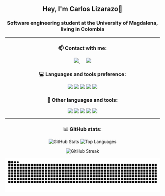 <h2 align="center">Hey, I'm Carlos Lizarazo👋</h2>

<h3 align="center">Software engineering student at the University of Magdalena, living in Colombia</h3>

---

<h3 align="center">📫 Contact with me:</h3>

<p align="center">
  <a href="https://x.com/cxrlos_lzr">
     <img src="https://img.shields.io/badge/X-%23333333?style=for-the-badge&logo=x&logoColor=white" />
  </a>&nbsp;&nbsp;&nbsp;&nbsp;
  <a href="mailto:carlosandr3zlizarazoromero@gmail.com">
    <img src="https://img.shields.io/badge/Gmail-%23333333?style=for-the-badge&logo=gmail&logoColor=white" />
  </a>
</p>

<h3 align="center">💻 Languages and tools preference:</h3>

<p align="center">
  <img src="https://cdn.jsdelivr.net/gh/devicons/devicon/icons/java/java-original.svg" width="40"/>
  <img src="https://cdn.jsdelivr.net/gh/devicons/devicon/icons/javascript/javascript-original.svg" width="40"/>
  <img src="https://cdn.jsdelivr.net/gh/devicons/devicon/icons/html5/html5-original.svg" width="40"/>
  <img src="https://cdn.jsdelivr.net/gh/devicons/devicon/icons/css3/css3-original.svg" width="40"/>
  <img src="https://cdn.jsdelivr.net/gh/devicons/devicon/icons/vscode/vscode-original.svg" width="40"/>
</p>

<h3 align="center">🧰 Other languages and tools:</h3>

<p align="center">
  <img src="https://cdn.jsdelivr.net/gh/devicons/devicon/icons/intellij/intellij-original.svg" width="40"/>
  <img src="https://cdn.jsdelivr.net/gh/devicons/devicon/icons/python/python-original.svg" width="40"/>
  <img src="https://cdn.jsdelivr.net/gh/devicons/devicon/icons/c/c-original.svg" width="40"/>
  <img src="https://cdn.jsdelivr.net/gh/devicons/devicon/icons/cplusplus/cplusplus-original.svg" width="40"/>
  <img src="https://cdn.jsdelivr.net/gh/devicons/devicon/icons/react/react-original.svg" width="40"/>
</p>

---

<h3 align="center">📊 GitHub stats:</h3>

<p align="center">
  <img src="https://github-readme-stats.vercel.app/api?username=CALR0&show_icons=true&theme=radical&hide=prs&cache_bust=2" alt="GitHub Stats" width="40.5%" />
  <img src="https://github-readme-stats.vercel.app/api/top-langs/?username=CALR0&layout=compact&theme=radical&cache_bust=2" alt="Top Languages" width="27.5%" />
</p>

<p align="center">
  <img src="https://github-readme-streak-stats.herokuapp.com/?user=CALR0&theme=radical&cache_bust=3" alt="GitHub Streak" width="50%" />
</p>

<div align="center">
<picture>
  <source media="(prefers-color-scheme: dark)" srcset="https://raw.githubusercontent.com/CALR0/CALR0/output/github-contribution-grid-snake-dark.svg">
  <source media="(prefers-color-scheme: light)" srcset="https://raw.githubusercontent.com/CALR0/CALR0/output/github-contribution-grid-snake.svg">
  <img alt="github contribution grid snake animation" src="https://raw.githubusercontent.com/CALR0/CALR0/output/github-contribution-grid-snake.svg">
</picture>
</div>
